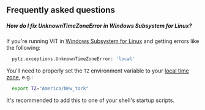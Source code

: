 ## Frequently asked questions

##### How do I fix UnknownTimeZoneError in Windows Subsystem for Linux?

If you're running VIT in
[Windows Subsystem for Linux](https://docs.microsoft.com/en-us/windows/wsl/about)
and getting errors like the following:

```sh
  pytz.exceptions.UnknownTimeZoneError: 'local'
```

You'll need to properly set the ```TZ``` environment variable to your
[local time zone](https://en.wikipedia.org/wiki/List_of_tz_database_time_zones), e.g.:

```sh
  export TZ="America/New_York"
```

It's recommended to add this to one of your shell's startup scripts.
